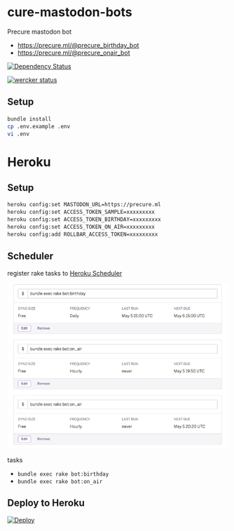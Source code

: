 # cure-mastodon-bots
Precure mastodon bot

* https://precure.ml/@precure_birthday_bot
* https://precure.ml/@precure_onair_bot

[![Dependency Status](https://gemnasium.com/badges/github.com/sue445/cure-mastodon-bots.svg)](https://gemnasium.com/github.com/sue445/cure-mastodon-bots)

[![wercker status](https://app.wercker.com/status/766e3640dce38988ae94a23dd279c71e/m/master "wercker status")](https://app.wercker.com/project/byKey/766e3640dce38988ae94a23dd279c71e)

## Setup
```bash
bundle install
cp .env.example .env
vi .env
```

# Heroku
## Setup
```bash
heroku config:set MASTODON_URL=https://precure.ml
heroku config:set ACCESS_TOKEN_SAMPLE=xxxxxxxxx
heroku config:set ACCESS_TOKEN_BIRTHDAY=xxxxxxxxx
heroku config:set ACCESS_TOKEN_ON_AIR=xxxxxxxxx
heroku config:add ROLLBAR_ACCESS_TOKEN=xxxxxxxxx
```

## Scheduler
register rake tasks to [Heroku Scheduler](https://addons.heroku.com/scheduler)

![Heroku Scheduler](img/heroku_scheduler.png)

tasks

* `bundle exec rake bot:birthday`
* `bundle exec rake bot:on_air`

## Deploy to Heroku
[![Deploy](https://www.herokucdn.com/deploy/button.png)](https://heroku.com/deploy)
